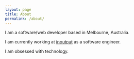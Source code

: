 ```yaml
---
layout: page
title: About
permalink: /about/
---
```


I am a software/web developer based in Melbourne, Australia.

I am currently working at [inoutput](http://inoutput.io/) as a software engineer.

I am obsessed with technology.